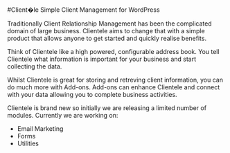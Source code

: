 #Client�le
Simple Client Management for WordPress

Traditionally Client Relationship Management has been the complicated domain of large business. Clientele aims to change that with a simple product that allows anyone to get started and quickly realise benefits.

Think of Clientele like a high powered, configurable address book. You tell Clientele what information is important for your business and start collecting the data.

Whilst Clientele is great for storing and retreving client information, you can do much more with Add-ons. Add-ons can enhance Clientele and connect with your data allowing you to complete business activities.

Clientele is brand new so initially we are releasing a limited number of modules. Currently we are working on:
  - Email Marketing
  - Forms
  - Utilities
